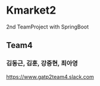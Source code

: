 # Kmarket2
2nd TeamProject with SpringBoot

## Team4
### 김동근, 김훈, 강중현, 최아영
https://www.gatp2team4.slack.com
